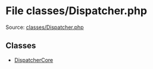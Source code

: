 File classes/Dispatcher.php
=========

Source: [classes/Dispatcher.php](https://github.com/PrestaShop/PrestaShop/blob/1.5.6.3/classes/Dispatcher.php)


Classes
-------

* [DispatcherCore](class.DispatcherCore.md)


